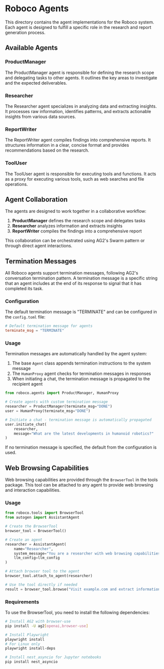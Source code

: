 # Roboco Agents

This directory contains the agent implementations for the Roboco system. Each agent is designed to fulfill a specific role in the research and report generation process.

## Available Agents

### ProductManager

The ProductManager agent is responsible for defining the research scope and delegating tasks to other agents. It outlines the key areas to investigate and the expected deliverables.

### Researcher

The Researcher agent specializes in analyzing data and extracting insights. It processes raw information, identifies patterns, and extracts actionable insights from various data sources.

### ReportWriter

The ReportWriter agent compiles findings into comprehensive reports. It structures information in a clear, concise format and provides recommendations based on the research.

### ToolUser

The ToolUser agent is responsible for executing tools and functions. It acts as a proxy for executing various tools, such as web searches and file operations.

## Agent Collaboration

The agents are designed to work together in a collaborative workflow:

1. **ProductManager** defines the research scope and delegates tasks
2. **Researcher** analyzes information and extracts insights
3. **ReportWriter** compiles the findings into a comprehensive report

This collaboration can be orchestrated using AG2's Swarm pattern or through direct agent interactions.

## Termination Messages

All Roboco agents support termination messages, following AG2's conversation termination pattern. A termination message is a specific string that an agent includes at the end of its response to signal that it has completed its task.

### Configuration

The default termination message is "TERMINATE" and can be configured in the `config.toml` file:

```toml
# Default termination message for agents
terminate_msg = "TERMINATE"
```

### Usage

Termination messages are automatically handled by the agent system:

1. The base `Agent` class appends termination instructions to the system message
2. The `HumanProxy` agent checks for termination messages in responses
3. When initiating a chat, the termination message is propagated to the recipient agent

```python
from roboco.agents import ProductManager, HumanProxy

# Create agents with custom termination message
researcher = ProductManager(terminate_msg="DONE")
user = HumanProxy(terminate_msg="DONE")

# Initiate a chat - termination message is automatically propagated
user.initiate_chat(
    researcher,
    message="What are the latest developments in humanoid robotics?"
)
```

If no termination message is specified, the default from the configuration is used.

## Web Browsing Capabilities

Web browsing capabilities are provided through the `BrowserTool` in the tools package. This tool can be attached to any agent to provide web browsing and interaction capabilities.

### Usage

```python
from roboco.tools import BrowserTool
from autogen import AssistantAgent

# Create the BrowserTool
browser_tool = BrowserTool()

# Create an agent
researcher = AssistantAgent(
    name="Researcher",
    system_message="You are a researcher with web browsing capabilities.",
    llm_config=llm_config
)

# Attach browser tool to the agent
browser_tool.attach_to_agent(researcher)

# Use the tool directly if needed
result = browser_tool.browse("Visit example.com and extract information about their latest product")
```

### Requirements

To use the BrowserTool, you need to install the following dependencies:

```bash
# Install AG2 with browser-use
pip install -U ag2[openai,browser-use]

# Install Playwright
playwright install
# For Linux only
playwright install-deps

# Install nest_asyncio for Jupyter notebooks
pip install nest_asyncio
```
